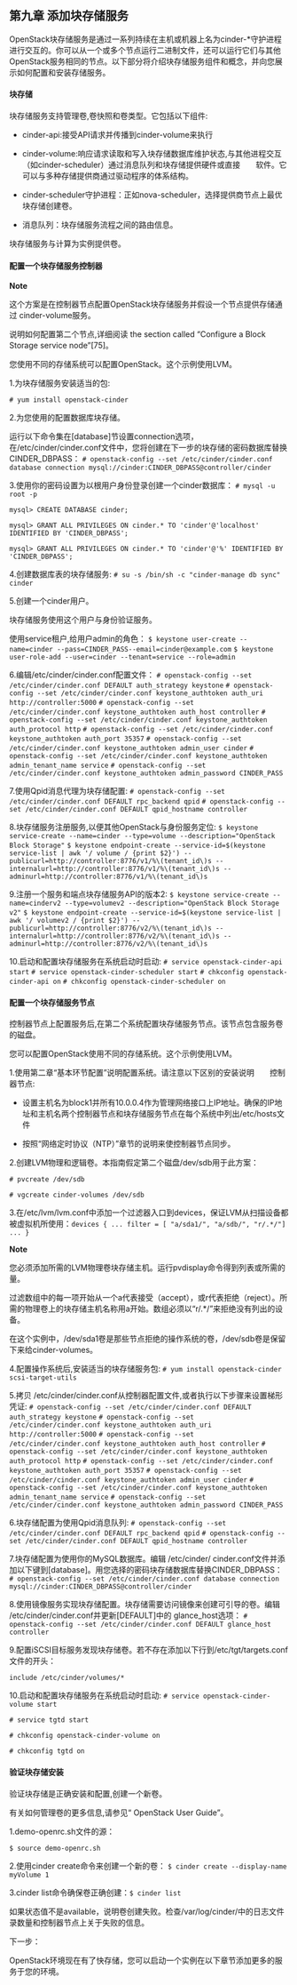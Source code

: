 ## 第九章 添加块存储服务 ##

OpenStack块存储服务是通过一系列持续在主机或机器上名为cinder-*守护进程进行交互的。你可以从一个或多个节点运行二进制文件，还可以运行它们与其他OpenStack服务相同的节点。以下部分将介绍块存储服务组件和概念，并向您展示如何配置和安装存储服务。

#### 块存储 ####

块存储服务支持管理卷,卷快照和卷类型。它包括以下组件:

- cinder-api:接受API请求并传播到cinder-volume来执行

- cinder-volume:响应请求读取和写入块存储数据库维护状态,与其他进程交互（如cinder-scheduler）通过消息队列和块存储提供硬件或直接　　软件。它可以与多种存储提供商通过驱动程序的体系结构。

- cinder-scheduler守护进程：正如nova-scheduler，选择提供商节点上最优块存储创建卷。

- 消息队列：块存储服务流程之间的路由信息。

块存储服务与计算为实例提供卷。

#### 配置一个块存储服务控制器 ####

**Note**


这个方案是在控制器节点配置OpenStack块存储服务并假设一个节点提供存储通过 cinder-volume服务。

说明如何配置第二个节点,详细阅读 the section called
“Configure a Block Storage service node”[75]。

您使用不同的存储系统可以配置OpenStack。这个示例使用LVM。

1.为块存储服务安装适当的包:

`# yum install openstack-cinder`

2.为您使用的配置数据库块存储。

运行以下命令集在[database]节设置connection选项，在/etc/cinder/cinder.conf文件中，您将创建在下一步的块存储的密码数据库替换CINDER_DBPASS：
`# openstack-config --set /etc/cinder/cinder.conf database connection mysql://cinder:CINDER_DBPASS@controller/cinder`

3.使用你的密码设置为以根用户身份登录创建一个cinder数据库：
`# mysql -u root -p`

`mysql> CREATE DATABASE cinder;`

`mysql> GRANT ALL PRIVILEGES ON cinder.* TO 'cinder'@'localhost' IDENTIFIED BY 'CINDER_DBPASS';`

`mysql> GRANT ALL PRIVILEGES ON cinder.* TO 'cinder'@'%' IDENTIFIED BY 'CINDER_DBPASS';`

4.创建数据库表的块存储服务:
`# su -s /bin/sh -c "cinder-manage db sync" cinder`

5.创建一个cinder用户。

块存储服务使用这个用户与身份验证服务。

使用service租户,给用户admin的角色：
`$ keystone user-create --name=cinder --pass=CINDER_PASS--email=cinder@example.com`
`$ keystone user-role-add --user=cinder --tenant=service --role=admin`

6.编辑/etc/cinder/cinder.conf配置文件：
`# openstack-config --set /etc/cinder/cinder.conf DEFAULT auth_strategy keystone`
`# openstack-config --set /etc/cinder/cinder.conf keystone_authtoken auth_uri http://controller:5000`
`# openstack-config --set /etc/cinder/cinder.conf keystone_authtoken auth_host controller`
`# openstack-config --set /etc/cinder/cinder.conf keystone_authtoken auth_protocol http`
`# openstack-config --set /etc/cinder/cinder.conf keystone_authtoken auth_port 35357`
`# openstack-config --set /etc/cinder/cinder.conf keystone_authtoken admin_user cinder`
`# openstack-config --set /etc/cinder/cinder.conf keystone_authtoken admin_tenant_name service`
`# openstack-config --set /etc/cinder/cinder.conf keystone_authtoken admin_password CINDER_PASS`

7.使用Qpid消息代理为块存储配置:
`# openstack-config --set /etc/cinder/cinder.conf DEFAULT rpc_backend qpid`
`# openstack-config --set /etc/cinder/cinder.conf DEFAULT qpid_hostname controller`

8.块存储服务注册服务,以便其他OpenStack与身份服务定位:
`$ keystone service-create --name=cinder --type=volume --description="OpenStack Block Storage"`
`$ keystone endpoint-create --service-id=$(keystone service-list | awk '/ volume / {print $2}') --publicurl=http://controller:8776/v1/%\(tenant_id\)s --internalurl=http://controller:8776/v1/%\(tenant_id\)s --adminurl=http://controller:8776/v1/%\(tenant_id\)s`

9.注册一个服务和端点块存储服务API的版本2:
`$ keystone service-create --name=cinderv2 --type=volumev2 --description="OpenStack Block Storage v2"`
`$ keystone endpoint-create --service-id=$(keystone service-list | awk '/ volumev2 / {print $2}') --publicurl=http://controller:8776/v2/%\(tenant_id\)s --internalurl=http://controller:8776/v2/%\(tenant_id\)s --adminurl=http://controller:8776/v2/%\(tenant_id\)s`

10.启动和配置块存储服务在系统启动时启动:
`# service openstack-cinder-api start`
`# service openstack-cinder-scheduler start`
`# chkconfig openstack-cinder-api on`
`# chkconfig openstack-cinder-scheduler on`

#### 配置一个块存储服务节点 ####

控制器节点上配置服务后,在第二个系统配置块存储服务节点。该节点包含服务卷的磁盘。

您可以配置OpenStack使用不同的存储系统。这个示例使用LVM。

1.使用第二章“基本环节配置”说明配置系统。请注意以下区别的安装说明　　控制器节点:

- 设置主机名为block1并所有10.0.0.4作为管理网络接口上IP地址。确保的IP地址和主机名两个控制器节点和块存储服务节点在每个系统中列出/etc/hosts文件

- 按照“网络定时协议（NTP）”章节的说明来使控制器节点同步。

2.创建LVM物理和逻辑卷。本指南假定第二个磁盘/dev/sdb用于此方案：

`# pvcreate /dev/sdb`

`# vgcreate cinder-volumes /dev/sdb`

3.在/etc/lvm/lvm.conf中添加一个过滤器入口到devices，保证LVM从扫描设备都被虚拟机所使用：`devices {
...
filter = [ "a/sda1/", "a/sdb/", "r/.*/"]
...
}`

**Note**

您必须添加所需的LVM物理卷块存储主机。运行pvdisplay命令得到列表或所需的量。

过滤数组中的每一项开始从一个a代表接受（accept），或r代表拒绝（reject）。所需的物理卷上的块存储主机名称用a开始。数组必须以“r/.*/”来拒绝没有列出的设备。

在这个实例中，/dev/sda1卷是那些节点拒绝的操作系统的卷，/dev/sdb卷是保留下来给cinder-volumes。

4.配置操作系统后,安装适当的块存储服务包:
`# yum install openstack-cinder scsi-target-utils`

5.拷贝 /etc/cinder/cinder.conf从控制器配置文件,或者执行以下步骤来设置梯形凭证:
`# openstack-config --set /etc/cinder/cinder.conf DEFAULT auth_strategy keystone`
`# openstack-config --set /etc/cinder/cinder.conf keystone_authtoken auth_uri http://controller:5000`
`# openstack-config --set /etc/cinder/cinder.conf keystone_authtoken auth_host controller`
`# openstack-config --set /etc/cinder/cinder.conf keystone_authtoken auth_protocol http`
`# openstack-config --set /etc/cinder/cinder.conf keystone_authtoken auth_port 35357`
`# openstack-config --set /etc/cinder/cinder.conf keystone_authtoken admin_user cinder`
`# openstack-config --set /etc/cinder/cinder.conf keystone_authtoken admin_tenant_name service`
`# openstack-config --set /etc/cinder/cinder.conf keystone_authtoken admin_password CINDER_PASS`

6.块存储配置为使用Qpid消息队列:
`# openstack-config --set /etc/cinder/cinder.conf DEFAULT rpc_backend qpid`
`# openstack-config --set /etc/cinder/cinder.conf DEFAULT qpid_hostname controller`

7.块存储配置为使用你的MySQL数据库。编辑 /etc/cinder/
cinder.conf文件并添加以下键到[database]。用您选择的密码块存储数据库替换CINDER_DBPASS：
`# openstack-config --set /etc/cinder/cinder.conf database connection mysql://cinder:CINDER_DBPASS@controller/cinder`

8.使用镜像服务实现块存储配置。块存储需要访问镜像来创建可引导的卷。编辑 /etc/cinder/cinder.conf并更新[DEFAULT]中的 glance_host选项：
`# openstack-config --set /etc/cinder/cinder.conf DEFAULT glance_host controller`

9.配置iSCSI目标服务发现块存储卷。若不存在添加以下行到/etc/tgt/targets.conf文件的开头：

`include /etc/cinder/volumes/*`

10.启动和配置块存储服务在系统启动时启动:
`# service openstack-cinder-volume start`

`# service tgtd start`

`# chkconfig openstack-cinder-volume on`

`# chkconfig tgtd on`

#### 验证块存储安装 ####

验证块存储是正确安装和配置,创建一个新卷。

有关如何管理卷的更多信息,请参见“ OpenStack User Guide”。

1.demo-openrc.sh文件的源：

`$ source demo-openrc.sh`

2.使用cinder create命令来创建一个新的卷：
`$ cinder create --display-name myVolume 1`

3.cinder list命令确保卷正确创建：`$ cinder list`

如果状态值不是available，说明卷创建失败。检查/var/log/cinder/中的日志文件录数量和控制器节点上关于失败的信息。

下一步：

OpenStack环境现在有了快存储，您可以启动一个实例在以下章节添加更多的服务于您的环境。
